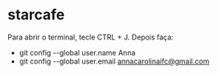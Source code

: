# starcafe

Para abrir o terminal, tecle CTRL + J. Depois faça:

- git config --global user.name Anna
- git config --global user.email annacarolinaifc@gmail.com
